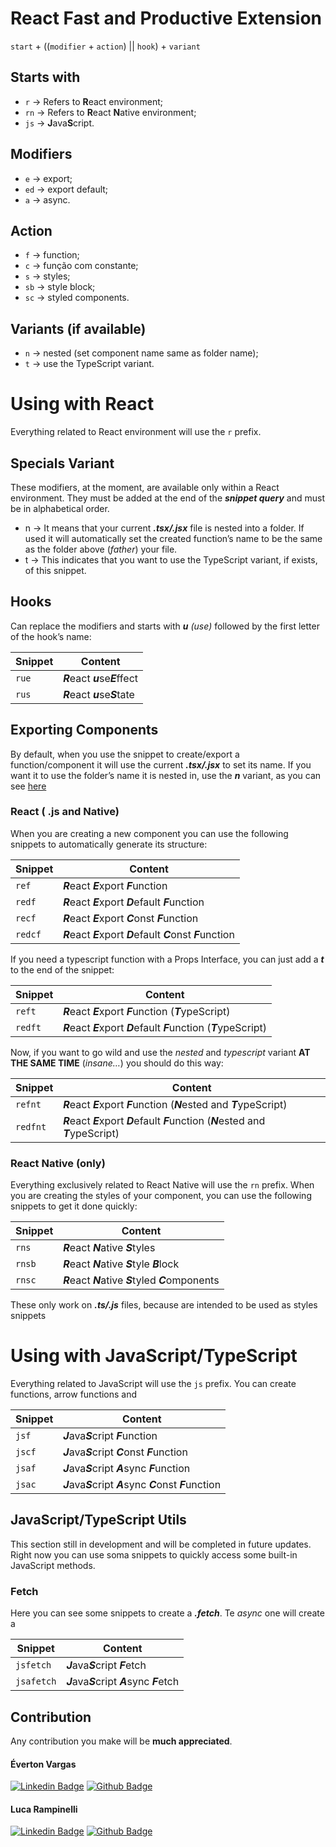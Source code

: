 # React Fast and Productive Extension

`start` + ((`modifier` + `action`) || `hook`) + `variant`

## Starts with

- `r`  → Refers to **R**eact environment;
- `rn` → Refers to **R**eact **N**ative environment;
- `js` → **J**ava**S**cript.

## Modifiers

- `e` → export;
- `ed` → export default;
- `a` → async.

## Action

- `f` → function;
- `c` → função com constante;
- `s` → styles;
- `sb` → style block;
- `sc` → styled components.

## Variants (if available)

- `n` → nested (set component name same as folder name);
- `t` → use the TypeScript variant.

# Using with React

Everything related to React environment will use the `r` prefix.

## Specials Variant

These modifiers, at the moment, are available only within a React environment. They must be added at the end of the ***snippet query*** and must be in alphabetical order.

- n → It means that your current ***.tsx/.jsx*** file is nested into a folder. If used it will automatically set the created function’s name to be the same as the folder above (*father*) your file.
- t → This indicates that you want to use the TypeScript variant, if exists, of this snippet.

## Hooks

Can replace the modifiers and starts with ***u** (use)* followed by the first letter of the hook’s name:

| Snippet | Content |
| --- | --- |
| `rue` | ***R***eact ***u***se***E***ffect |
| `rus` | ***R***eact ***u***se***S***tate |

## Exporting Components

By default, when you use the snippet to create/export a function/component it will use the current ***.tsx/.jsx*** to set its name. If you want it to use the folder’s name it is nested in, use the ***n*** variant, as you can see [here](https://github.com/evertonvargas/react-snippets-extension/blob/vscode-extension/README.md#specials-variant)

### React ( .js and Native)

When you are creating a new component you can use the following snippets to automatically generate its structure: 

| Snippet | Content |
| --- | --- |
| `ref` | ***R***eact ***E***xport ***F***unction |
| `redf` | ***R***eact ***E***xport ***D***efault ***F***unction |
| `recf` | ***R***eact ***E***xport ***C***onst ***F***unction |
| `redcf` | ***R***eact ***E***xport ***D***efault ***C***onst ***F***unction |

If you need a typescript function with a Props Interface, you can just add a ***t*** to the end of the snippet:

| Snippet | Content |
| --- | --- |
| `reft` | ***R***eact ***E***xport ***F***unction (***T***ypeScript) |
| `redft` | ***R***eact ***E***xport ***D***efault ***F***unction (***T***ypeScript) |

Now, if you want to go wild and use the *nested* and *typescript* variant **AT THE SAME TIME** (*insane…*) you should do this way:

| Snippet | Content |
| --- | --- |
| `refnt` | ***R***eact ***E***xport ***F***unction (***N***ested and ***T***ypeScript) |
| `redfnt` | ***R***eact ***E***xport ***D***efault ***F***unction (***N***ested and ***T***ypeScript) |

### React Native (only)

Everything exclusively related to React Native will use the `rn` prefix. When you are creating the styles of your component, you can use the following snippets to get it done quickly: 

| Snippet | Content |
| --- | --- |
|`rns`| ***R***eact ***N***ative ***S***tyles |
|`rnsb` | ***R***eact ***N***ative ***S***tyle ***B***lock |
|`rnsc` | ***R***eact ***N***ative ***S***tyled ***C***omponents |

These only work on ***.ts/.js*** files, because are intended to be used as styles snippets

# Using with JavaScript/TypeScript

Everything related to JavaScript will use the `js` prefix. You can create functions,  arrow functions and 

| Snippet | Content |
| --- | --- |
| `jsf` | ***J***ava***S***cript ***F***unction |
| `jscf` | ***J***ava***S***cript ***C***onst ***F***unction |
| `jsaf` | ***J***ava***S***cript ***A***sync ***F***unction |
| `jsac` | ***J***ava***S***cript ***A***sync ***C***onst ***F***unction |

## JavaScript/TypeScript Utils

This section still in development and will be completed in future updates. Right now you can use soma snippets to quickly access some built-in JavaScript methods.

### Fetch

Here you can see some snippets to create a ***.fetch***. Te *async* one will create a 

| Snippet | Content |
| --- | --- |
| `jsfetch` | ***J***ava***S***cript ***F***etch |
| `jsafetch` | ***J***ava***S***cript ***A***sync ***F***etch |

## Contribution
Any contribution you make will be **much appreciated**.

#### Éverton Vargas

[![Linkedin Badge](https://img.shields.io/badge/-Linkedin-blue?style=flat-square&logo=Linkedin&logoColor=white&link=https://www.linkedin.com/in/https://www.linkedin.com/in/everton-vargas/)](https://www.linkedin.com/in/everton-vargas/) 
[![Github Badge](https://img.shields.io/badge/-github.com//evertonvargas-black?style=flat-square&logo=Github&logoColor=white)](https://github.com/evertonvargas)

#### Luca Rampinelli
[![Linkedin Badge](https://img.shields.io/badge/-Linkedin-blue?style=flat-square&logo=Linkedin&logoColor=white&link=https://www.linkedin.com/in/https://www.linkedin.com/in/lucarampi/)](https://www.linkedin.com/in/lucarampi/) 
[![Github Badge](https://img.shields.io/badge/-github.com//lucarampi-black?style=flat-square&logo=Github&logoColor=white)](https://github.com/lucarampi)
